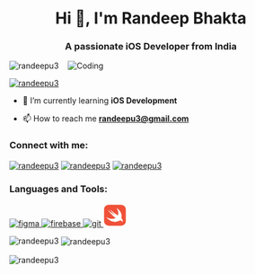 <h1 align="center">Hi 👋, I'm Randeep Bhakta</h1>
<h3 align="center">A passionate iOS Developer from India</h3>
<img align="right" alt="Coding" width="400" src=“https://cdn.dribbble.com/users/1162077/screenshots/3848914/programmer.gif”>
<p align="left"> <img src="https://komarev.com/ghpvc/?username=randeepu3&label=Profile%20views&color=0e75b6&style=flat" alt="randeepu3" /> </p>

<p align="left"> <a href="https://twitter.com/randeepu3" target="blank"><img src="https://img.shields.io/twitter/follow/randeepu3?logo=twitter&style=for-the-badge" alt="randeepu3" /></a> </p>

- 🌱 I’m currently learning **iOS Development**

- 📫 How to reach me **randeepu3@gmail.com**

<h3 align="left">Connect with me:</h3>
<p align="left">
<a href="https://twitter.com/randeepu3" target="blank"><img align="center" src="https://raw.githubusercontent.com/rahuldkjain/github-profile-readme-generator/master/src/images/icons/Social/twitter.svg" alt="randeepu3" height="30" width="40" /></a>
<a href="https://linkedin.com/in/randeepu3" target="blank"><img align="center" src="https://raw.githubusercontent.com/rahuldkjain/github-profile-readme-generator/master/src/images/icons/Social/linked-in-alt.svg" alt="randeepu3" height="30" width="40" /></a>
<a href="https://www.leetcode.com/randeepu3" target="blank"><img align="center" src="https://raw.githubusercontent.com/rahuldkjain/github-profile-readme-generator/master/src/images/icons/Social/leet-code.svg" alt="randeepu3" height="30" width="40" /></a>
</p>

<h3 align="left">Languages and Tools:</h3>
<p align="left"> <a href="https://www.figma.com/" target="_blank" rel="noreferrer"> <img src="https://www.vectorlogo.zone/logos/figma/figma-icon.svg" alt="figma" width="40" height="40"/> </a> <a href="https://firebase.google.com/" target="_blank" rel="noreferrer"> <img src="https://www.vectorlogo.zone/logos/firebase/firebase-icon.svg" alt="firebase" width="40" height="40"/> </a> <a href="https://git-scm.com/" target="_blank" rel="noreferrer"> <img src="https://www.vectorlogo.zone/logos/git-scm/git-scm-icon.svg" alt="git" width="40" height="40"/> </a> <a href="https://developer.apple.com/swift/" target="_blank" rel="noreferrer"> <img src="https://raw.githubusercontent.com/devicons/devicon/master/icons/swift/swift-original.svg" alt="swift" width="40" height="40"/> </a> </p>

<p><img align="left" src="https://github-readme-stats.vercel.app/api/top-langs?username=randeepu3&show_icons=true&locale=en&layout=compact" alt="randeepu3" /></p>

<p>&nbsp;<img align="center" src="https://github-readme-stats.vercel.app/api?username=randeepu3&show_icons=true&locale=en" alt="randeepu3" /></p>

<p><img align="center" src="https://github-readme-streak-stats.herokuapp.com/?user=randeepu3&" alt="randeepu3" /></p>
